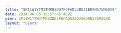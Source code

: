 ```yaml
---
title: "SP11W1YTM3TMR9ZDD7F6FAD53BQJ1ED9N575M5GX8"
date: 2024-06-05T10:57:45.489Z
user: SP11W1YTM3TMR9ZDD7F6FAD53BQJ1ED9N575M5GX8
layout: "users"
---
```

    